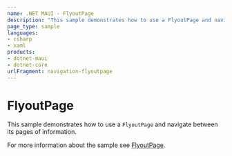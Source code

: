 ```yaml
---
name: .NET MAUI - FlyoutPage
description: "This sample demonstrates how to use a FlyoutPage and navigate between its pages of information (navigation)."
page_type: sample
languages:
- csharp
- xaml
products:
- dotnet-maui
- dotnet-core
urlFragment: navigation-flyoutpage
---
```

# FlyoutPage

This sample demonstrates how to use a `FlyoutPage` and navigate between its pages of information.

For more information about the sample see [FlyoutPage](https://docs.microsoft.com/dotnet/maui/user-interface/pages/flyoutpage).
